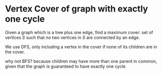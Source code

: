 # Vertex Cover of graph with exactly one cycle

Given a graph which is a tree plus one edge, find a maximum cover: set of vertices $S$ such that no two vertices in $S$ are connected by an edge.

We use DFS, only including a vertex in the cover if none of its children are in the cover.

why not BFS? because children may have more than one parent in common, given that the graph is guaranteed to have exactly one cycle.




